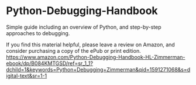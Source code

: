 # Python-Debugging-Handbook
Simple guide including an overview of Python, and step-by-step approaches to debugging. 

If you find this material helpful, please leave a review on Amazon, and consider purchasing a copy of the ePub or print edition.
https://www.amazon.com/Python-Debugging-Handbook-HL-Zimmerman-ebook/dp/B084KMTGSD/ref=sr_1_1?dchild=1&keywords=Python+Debugging+Zimmerman&qid=1591271068&s=digital-text&sr=1-1 

